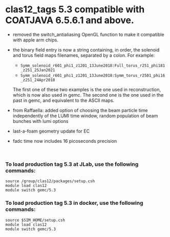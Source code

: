 # clas12_tags 5.3 compatible with COATJAVA 6.5.6.1 and above.

- removed the switch_antialiasing OpenGL function to make it compatible with apple arm chips.
- the binary field entry is now a string containing, in order, the solenoid and torus field maps filenames, separated
by a colon. For example: 
  - `Symm_solenoid_r601_phi1_z1201_13June2018:Full_torus_r251_phi181_z251_25Jan2021`
  - `Symm_solenoid_r601_phi1_z1201_13June2018:Symm_torus_r2501_phi16_z251_24Apr2018`

  The first one of these two examples is the one used in reconstruction, which is now also used in gemc. 
  The second one is the one used in the past in gemc, and equivalent to the ASCII maps.  

- from Raffaella: added option of choosing the beam particle time independently of the LUMI time window, 
  random population of beam bunches with lumi options
- last-a-foam geometry update for EC
- fadc time now includes 16 picoseconds precision

<br>

### To load production tag 5.3 at JLab, use the following commands:

```
source /group/clas12/packages/setup.csh
module load clas12
module switch gemc/5.3
```

### To load production tag 5.3 in docker, use the following commands:

```
source $SIM_HOME/setup.csh
module load clas12
module switch gemc/5.3
```

<br>
   